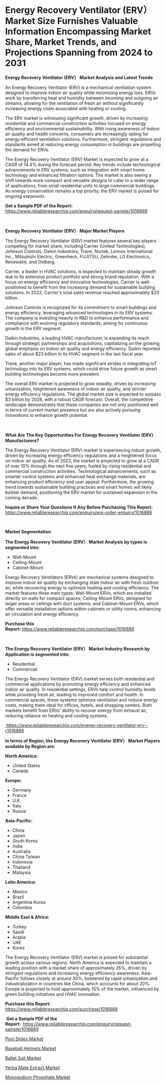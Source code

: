<p><h1>Energy Recovery Ventilator (ERV） Market Size Furnishes Valuable Information Encompassing Market Share, Market Trends, and Projections Spanning from 2024 to 2031</h1></p><p><strong>Energy Recovery Ventilator (ERV） Market Analysis and Latest Trends</strong></p>
<p><p>An Energy Recovery Ventilator (ERV) is a mechanical ventilation system designed to improve indoor air quality while minimizing energy loss. ERVs work by transferring heat and humidity between incoming and outgoing air streams, allowing for the ventilation of fresh air without significantly increasing energy costs associated with heating or cooling.</p><p>The ERV market is witnessing significant growth, driven by increasing residential and commercial construction activities focused on energy efficiency and environmental sustainability. With rising awareness of indoor air quality and health concerns, consumers are increasingly opting for energy-efficient ventilation solutions. Furthermore, stringent regulations and standards aimed at reducing energy consumption in buildings are propelling the demand for ERVs.</p><p>The Energy Recovery Ventilator (ERV) Market is expected to grow at a CAGR of 14.4% during the forecast period. Key trends include technological advancements in ERV systems, such as integration with smart home technology and enhanced filtration options. The market is also seeing a shift towards more compact and versatile designs to cater to a wider range of applications, from small residential units to large commercial buildings. As energy conservation remains a top priority, the ERV market is poised for ongoing expansion.</p></p>
<p><strong>Get a Sample PDF of the Report:&nbsp;</strong> <a href="https://www.reliableresearchiq.com/enquiry/request-sample/1016889">https://www.reliableresearchiq.com/enquiry/request-sample/1016889</a></p>
<p>&nbsp;</p>
<p><strong>Energy Recovery Ventilator (ERV） Major Market Players</strong></p>
<p><p>The Energy Recovery Ventilator (ERV) market features several key players competing for market share, including Carrier (United Technologies), Johnson Controls, Daikin Industries, Trane, Nortek, Lennox International Inc., Mitsubishi Electric, Greenheck, FUJITSU, Zehnder, LG Electronics, Renewaire, and Ostberg. </p><p>Carrier, a leader in HVAC solutions, is expected to maintain steady growth due to its extensive product portfolio and strong brand reputation. With a focus on energy efficiency and innovative technologies, Carrier is well-positioned to benefit from the increasing demand for sustainable building solutions.  In 2022, Carrier's total sales revenue reached approximately $20 billion.</p><p>Johnson Controls is recognized for its commitment to smart buildings and energy efficiency, leveraging advanced technologies in its ERV systems. The company is investing heavily in R&D to enhance performance and compliance with evolving regulatory standards, aiming for continuous growth in the ERV segment. </p><p>Daikin Industries, a leading HVAC manufacturer, is expanding its reach through strategic partnerships and acquisitions, capitalizing on the growing global emphasis on indoor air quality and energy efficiency. Daikin reported sales of about $23 billion in its HVAC segment in the last fiscal year.</p><p>Trane, another major player, has made significant strides in integrating IoT technology into its ERV systems, which could drive future growth as smart building technologies become more prevalent. </p><p>The overall ERV market is projected to grow steadily, driven by increasing urbanization, heightened awareness of indoor air quality, and stricter energy efficiency regulations. The global market size is expected to surpass $3 billion by 2028, with a robust CAGR forecast. Overall, the competitive landscape demonstrates that these companies are not only positioned well in terms of current market presence but are also actively pursuing innovations to enhance growth potential.</p></p>
<p>&nbsp;</p>
<p><strong>What Are The Key Opportunities For Energy Recovery Ventilator (ERV） Manufacturers?</strong></p>
<p><p>The Energy Recovery Ventilator (ERV) market is experiencing robust growth, driven by increasing energy efficiency regulations and a heightened focus on indoor air quality. As of 2023, the market is projected to grow at a CAGR of over 10% through the next five years, fueled by rising residential and commercial construction activities. Technological advancements, such as smarter control systems and enhanced heat exchange materials, are enhancing product efficiency and user appeal. Furthermore, the growing trend towards sustainable building practices and smart homes will likely bolster demand, positioning the ERV market for sustained expansion in the coming decade.</p></p>
<p><strong>Inquire or Share Your Questions If Any Before Purchasing This Report:</strong> <a href="https://www.reliableresearchiq.com/enquiry/pre-order-enquiry/1016889">https://www.reliableresearchiq.com/enquiry/pre-order-enquiry/1016889</a></p>
<p>&nbsp;</p>
<p><strong>Market Segmentation</strong></p>
<p><strong>The Energy Recovery Ventilator (ERV） Market Analysis by types is segmented into:</strong></p>
<p><ul><li>Wall-Mount</li><li>Ceiling-Mount</li><li>Cabinet-Mount</li></ul></p>
<p><p>Energy Recovery Ventilators (ERVs) are mechanical systems designed to improve indoor air quality by exchanging stale indoor air with fresh outdoor air, while recovering energy to optimize heating and cooling efficiency. The market features three main types: Wall-Mount ERVs, which are installed directly on walls for compact spaces; Ceiling-Mount ERVs, designed for larger areas or ceilings with duct systems; and Cabinet-Mount ERVs, which offer versatile installation options within cabinets or utility rooms, enhancing air circulation and energy efficiency.</p></p>
<p><strong>Purchase this Report:&nbsp;</strong><a href="https://www.reliableresearchiq.com/purchase/1016889">https://www.reliableresearchiq.com/purchase/1016889</a></p>
<p>&nbsp;</p>
<p><strong>The Energy Recovery Ventilator (ERV） Market Industry Research by Application is segmented into:</strong></p>
<p><ul><li>Residential</li><li>Commercial</li></ul></p>
<p><p>The Energy Recovery Ventilator (ERV) market serves both residential and commercial applications by promoting energy efficiency and enhanced indoor air quality. In residential settings, ERVs help control humidity levels while providing fresh air, leading to improved comfort and health. In commercial spaces, these systems optimize ventilation and reduce energy costs, making them ideal for offices, hotels, and shopping centers. Both markets benefit from ERVs' ability to recover energy from exhaust air, reducing reliance on heating and cooling systems.</p></p>
<p><a href="https://www.reliableresearchiq.com/energy-recovery-ventilator-erv--r1016889">&nbsp;https://www.reliableresearchiq.com/energy-recovery-ventilator-erv--r1016889</a></p>
<p><strong>In terms of Region, the Energy Recovery Ventilator (ERV） Market Players available by Region are:</strong></p>
<p>
    <p> <strong> North America: </strong>
        <ul>
            <li>United States</li>
            <li>Canada</li>
        </ul>
        </p> 
    <p> <strong> Europe: </strong>
        <ul>
            <li>Germany</li>
            <li>France</li>
            <li>U.K.</li>
            <li>Italy</li>
            <li>Russia</li>
        </ul>
        </p> 
    <p> <strong> Asia-Pacific: </strong>
        <ul>
            <li>China</li>
            <li>Japan</li>
            <li>South Korea</li>
            <li>India</li>
            <li>Australia</li>
            <li>China Taiwan</li>
            <li>Indonesia</li>
            <li>Thailand</li>
            <li>Malaysia</li>
        </ul>
        </p> 
    <p> <strong> Latin America: </strong>
        <ul>
            <li>Mexico</li>
            <li>Brazil</li>
            <li>Argentina Korea</li>
            <li>Colombia</li>
        </ul>
        </p> 
    <p> <strong> Middle East & Africa: </strong>
        <ul>
            <li>Turkey</li>
            <li>Saudi</li>
            <li>Arabia</li>
            <li>UAE</li>
            <li>Korea</li>
        </ul>
    </p>
    </p>
<p><p>The Energy Recovery Ventilator (ERV) market is poised for substantial growth across various regions. North America is expected to maintain a leading position with a market share of approximately 35%, driven by stringent regulations and increasing energy efficiency awareness. Asia-Pacific follows closely at around 30%, bolstered by rapid urbanization and industrialization in countries like China, which accounts for about 20%. Europe is projected to hold approximately 15% of the market, influenced by green building initiatives and HVAC innovation.</p></p>
<p><strong>Purchase this Report: </strong><a href="https://www.reliableresearchiq.com/purchase/1016889">https://www.reliableresearchiq.com/purchase/1016889</a></p>
<p>&nbsp;<strong>Get a Sample PDF of the Report:&nbsp;&nbsp;</strong><a href="https://www.reliableresearchiq.com/enquiry/request-sample/1016889">https://www.reliableresearchiq.com/enquiry/request-sample/1016889</a></p>
<p><strong></strong></p>
<p><p><a href="https://www.linkedin.com/pulse/pool-slides-market-share-new-trends-analysis-its-type-application-mziue?trackingId=O5a5AnvKQm21WKlu9vR%2Fxw%3D%3D">Pool Slides Market</a></p><p><a href="https://medium.com/@kimberly.nolan7564/the-baseball-helmets-market-industry-provides-a-comprehensive-and-current-analysis-of-the-sector-c19ea8ff5c19">Baseball Helmets Market</a></p><p><a href="https://www.linkedin.com/pulse/global-ballet-suit-market-focus-application-end-use-industry-rucpe?trackingId=C4Y8LKLOQFiO%2BKfwwsTp%2Bw%3D%3D">Ballet Suit Market</a></p><p><a href="https://issuu.com/reportprime-2/docs/yerba-mate-extract-market-size-2030_b00dd936654060">Yerba Mate Extract Market</a></p><p><a href="https://issuu.com/reportprime-2/docs/monosodium-phosphate-market-size-20_1b609e538063ba">Monosodium Phosphate Market</a></p></p>